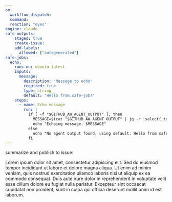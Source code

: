 ```yaml
---
on: 
  workflow_dispatch:
  command:
  reaction: "eyes"
engine: claude
safe-outputs:
    staged: true
    create-issue:
    add-labels:
      allowed: ["autogenerated"]
safe-jobs:
  echo:
    runs-on: ubuntu-latest
    inputs:
      message:
        description: "Message to echo"
        required: true
        type: string
        default: "Hello from safe-job!"
    steps:
      - name: Echo message
        run: |
          if [ -f "$GITHUB_AW_AGENT_OUTPUT" ]; then
            MESSAGE=$(cat "$GITHUB_AW_AGENT_OUTPUT" | jq -r 'select(.tool == "echo") | .message // "Hello from safe-job!"')
            echo "Echoing message: $MESSAGE"
          else
            echo "No agent output found, using default: Hello from safe-job!"
          fi
---
```

summarize and publish to issue:

Lorem ipsum dolor sit amet, consectetur adipiscing elit. Sed do eiusmod tempor incididunt ut labore et dolore magna aliqua. Ut enim ad minim veniam, quis nostrud exercitation ullamco laboris nisi ut aliquip ex ea commodo consequat. Duis aute irure dolor in reprehenderit in voluptate velit esse cillum dolore eu fugiat nulla pariatur. Excepteur sint occaecat cupidatat non proident, sunt in culpa qui officia deserunt mollit anim id est laborum.
